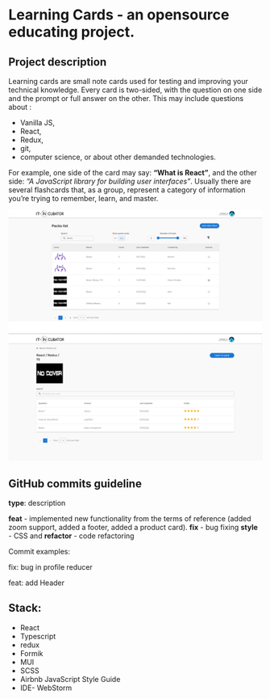 # Learning Cards - an opensource educating project.

## Project description

Learning cards are small note cards used for testing and improving your technical knowledge. Every card is two-sided, with the question on one side and the prompt or full answer on the other.
This may include questions about :
- Vanilla JS,
- React,
- Redux,
- git,
- computer science,
  or about other demanded technologies.

For example, one side of the card may say:
**“What is React”**,
and the other side:
*“A JavaScript library for building user interfaces”*. Usually there are several flashcards that, as a group, represent a category of information you’re trying to remember, learn, and master.

![app example](src/assets/img/example1.png)
![app example](src/assets/img/example2.png)

## GitHub commits guideline

**type**: description

**feat** - implemented new functionality from the terms of reference (added zoom support, added a footer, added a product card).
**fix** - bug fixing
**style** - CSS and
**refactor** - code refactoring

Commit examples:

fix: bug in profile reducer

feat: add Header

## Stack:
- React
- Typescript
- redux
- Formik
- MUI
- SCSS
- Airbnb JavaScript Style Guide
- IDE- WebStorm
